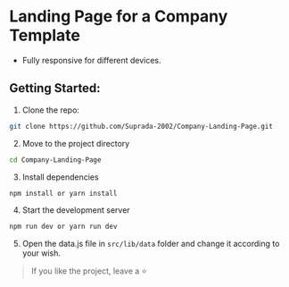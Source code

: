 # Landing Page for a Company Template
- Fully responsive for different devices.

## Getting Started:
1. Clone the repo:

```bash 
git clone https://github.com/Suprada-2002/Company-Landing-Page.git
```
2. Move to the project directory
```bash
cd Company-Landing-Page
```
3. Install dependencies
```bash 
npm install or yarn install
```
4. Start the development server
```bash 
npm run dev or yarn run dev
```
5. Open the data.js file in ```src/lib/data``` folder and change it according to your wish.

> If you like the project, leave a ⭐️
